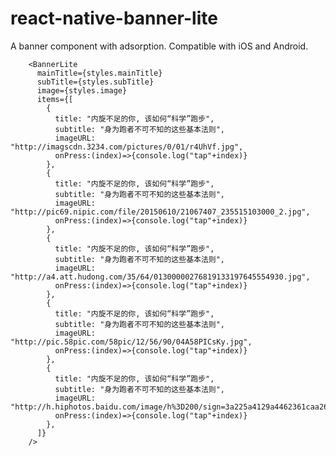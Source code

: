 # react-native-banner-lite
A banner component with adsorption. Compatible with iOS and Android.

        <BannerLite
          mainTitle={styles.mainTitle}
          subTitle={styles.subTitle}
          image={styles.image}
          items={[
            {
              title: "内旋不足的你, 该如何“科学”跑步",
              subtitle: "身为跑者不可不知的这些基本法则",
              imageURL: "http://imagscdn.3234.com/pictures/0/01/r4UhVf.jpg",
              onPress:(index)=>{console.log("tap"+index)}
            },
            {
              title: "内旋不足的你, 该如何“科学”跑步",
              subtitle: "身为跑者不可不知的这些基本法则",
              imageURL: "http://pic69.nipic.com/file/20150610/21067407_235515103000_2.jpg",
              onPress:(index)=>{console.log("tap"+index)}
            },
            {
              title: "内旋不足的你, 该如何“科学”跑步",
              subtitle: "身为跑者不可不知的这些基本法则",
              imageURL: "http://a4.att.hudong.com/35/64/01300000276819133197645554930.jpg",
              onPress:(index)=>{console.log("tap"+index)}
            },
            {
              title: "内旋不足的你, 该如何“科学”跑步",
              subtitle: "身为跑者不可不知的这些基本法则",
              imageURL: "http://pic.58pic.com/58pic/12/56/90/04A58PICsKy.jpg",
              onPress:(index)=>{console.log("tap"+index)}
            },
            {
              title: "内旋不足的你, 该如何“科学”跑步",
              subtitle: "身为跑者不可不知的这些基本法则",
              imageURL: "http://h.hiphotos.baidu.com/image/h%3D200/sign=3a225a4129a4462361caa262a8227246/30adcbef76094b36fbaf3bd6aacc7cd98d109dcf.jpg",
              onPress:(index)=>{console.log("tap"+index)}
            },
          ]}
        />
        
        